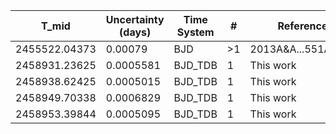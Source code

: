 |T_mid        |Uncertainty (days)|Time System|#  |Reference                             |
|-------------|------------------|-----------|---|--------------------------------------|
|2455522.04373|0.00079           |BJD        |>1 |2013A&A...551A..73F                   |
|2458931.23625|0.0005581         |BJD_TDB    |1  |This work                             |
|2458938.62425|0.0005015         |BJD_TDB    |1  |This work                             |
|2458949.70338|0.0006829         |BJD_TDB    |1  |This work                             |
|2458953.39844|0.0005095         |BJD_TDB    |1  |This work                             |
